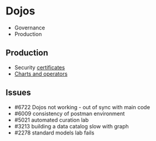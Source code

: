  # Dojos
 
* Governance
* Production

## Production

* Security [certificates ](certificates.md)
* [Charts and operators](containers.md)
 
## Issues
* #6722 Dojos not working - out of sync with main code
* #6009 consistency of postman environment
* #5021 automated curation lab
* #3213 building a data catalog slow with graph
* #2278 standard models lab fails
